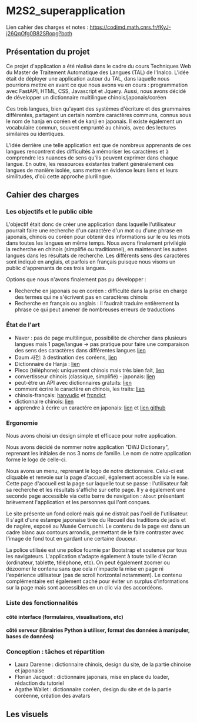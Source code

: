 # M2S2_superapplication

Lien cahier des charges et notes : https://codimd.math.cnrs.fr/fKyJ-j26QqOfg0B82SRopg?both

## Présentation du projet
Ce projet d'application a été réalisé dans le cadre du cours Techniques Web du Master de Traitement Automatique des Langues (TAL) de l'Inalco. L'idée était de déployer une application autour du TAL, dans laquelle nous pourrions mettre en avant ce que nous avons vu en cours : programmation avec FastAPI, HTML, CSS, Javascript et Jquery. Aussi, nous avons décidé de développer un dictionnaire multilingue chinois/japonais/coréen

Ces trois langues, bien qu'ayant des systèmes d'écriture et des grammaires différentes, partagent un certain nombre caractères communs, connus sous le nom de hanja en coréen et de kanji en japonais. Il existe également un vocabulaire commun, souvent emprunté au chinois, avec des lectures similaires ou identiques.

L'idée derrière une telle application est que de nombreux apprenants de ces langues rencontrent des difficultés à mémoriser les caractères et à comprendre les nuances de sens qu'ils peuvent exprimer dans chaque langue. En outre, les ressources existantes traitent généralement ces langues de manière isolée, sans mettre en évidence leurs liens et leurs similitudes, d'où cette approche plurilingue.

## Cahier des charges

### Les objectifs et le public cible

L'objectif était donc de créer une application dans laquelle l'utilisateur pourrait faire une recherche d'un caractère d'un mot ou d'une phrase en japonais, chinois ou coréen pour obtenir des informations sur le ou les mots dans toutes les langues en même temps. Nous avons finalement privilégié la recherche en chinois (simplifié ou traditionnel), en maintenant les autres langues dans les résultats de recherche. Les différents sens des caractères sont indiqué en anglais, et parfois en français puisque nous visons un public d'apprenants de ces trois langues.

Options que nous n'avons finalement pas pu développer : 
- Recherche en japonais ou en coréen : difficulté dans la prise en charge des termes qui ne s'écrivent pas en caractères chinois
- Recherche en français ou anglais : il faudrait traduire entièrement la phrase ce qui peut amener de nombreuses erreurs de traductions

### État de l'art
- Naver : pas de page multilingue, possibilité de chercher dans plusieurs langues mais 1 page/langue → pas pratique pour faire une comparaison des sens des caractères dans différentes langues [lien](https://dict.naver.com/frkodict/#/search?query=%E9%9F%93)
- Daum 사전: à destination des coréens, [lien](https://dic.daum.net/search.do?q=%E9%9F%93)
- Dictionnaire de Hanja : [lien](https://koreanhanja.app/%e9%9f%93)
- Pleco (téléphone): uniquement chinois mais très bien fait, [lien](https://www.pleco.com)
- convertisseur chinois (classique, simplifié) - japonais: [lien](http://www.jcdic.com/chinese_convert/index.php)
- peut-être un API avec dictionnaires gratuits: [lien](https://glosbe.com/)
- comment écrire le caractère en chinois, les traits: [lien](https://github.com/skishore/makemeahanzi)
- chinois-français: [hanyudic](https://github.com/guilhemmariotte/HanYuDic) et [frcndict](https://github.com/Nilhcem/frcndict-android)
- dictionnaire chinois: [lien](http://dict.cn/)
- apprendre à écrire un caractère en japonais: [lien](https://kanjialive.com/) et [lien github](https://github.com/TashiiDesign/Kanji-Search)

### Ergonomie

Nous avons choisi un design simple et efficace pour notre application. 

Nous avons décidé de nommer notre application "DWJ Dictionary", reprenant les initiales de nos 3 noms de famille. Le nom de notre application forme le logo de celle-ci.

Nous avons un menu, reprenant le logo de notre dictionnaire. Celui-ci est cliquable et renvoie sur la page d'accueil, également accessible via le `Home`. Cette page d'accueil est la page sur laquelle tout se passe : l'utilisateur fait sa recherche et les résultats s'affiche sur cette page. Il y a également une seconde page accessible via cette barre de navigation : `About` présentant brièvement l'application et les personnes qui l'ont conçues.

Le site présente un fond coloré mais qui ne distrait pas l'oeil de l'utilisateur. Il s'agit d'une estampe japonaise tirée du Recueil des traditions de jadis et de nagère, exposé au Musée Cernuschi. Le contenu de la page est dans un cadre blanc aux contours arrondis, permettant de le faire contraster avec l'image de fond tout en gardant une certaine douceur.

La police utilisée est une police fournie par Bootstrap et soutenue par tous les navigateurs. L'application s'adapte également à toute taille d'écran (ordinateur, tablette, téléphone, etc). On peut également zoomer ou dézoomer le contenu sans que cela n'impacte la mise en page ni l'expérience utilisateur (pas de scroll horizontal notamment). Le contenu complémentaire est également caché pour éviter un surplus d'informations sur la page mais sont accessibles en un clic via des accordéons.

### Liste des fonctionnalités

#### côté interface (formulaires, visualisations, etc) 

#### côté serveur (librairies Python à utiliser, format des données à manipuler, bases de données)

### Conception : tâches et répartition

- Laura Darenne : dictionnaire chinois, design du site, de la partie chinoise et japonaise
- Florian Jacquot : dictionnaire japonais, mise en place du loader, rédaction du tutoriel
- Agathe Wallet : dictionnaire coréen, design du site et de la partie coréenne, création des avatars



## Les visuels

